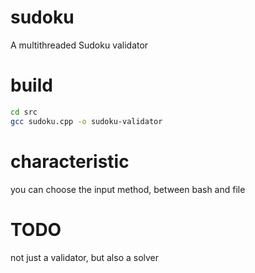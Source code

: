 # sudoku
A multithreaded Sudoku validator

# build

```bash
cd src
gcc sudoku.cpp -o sudoku-validator
```

# characteristic

you can choose the input method, between bash and file

# TODO

not just a validator, but also a solver
